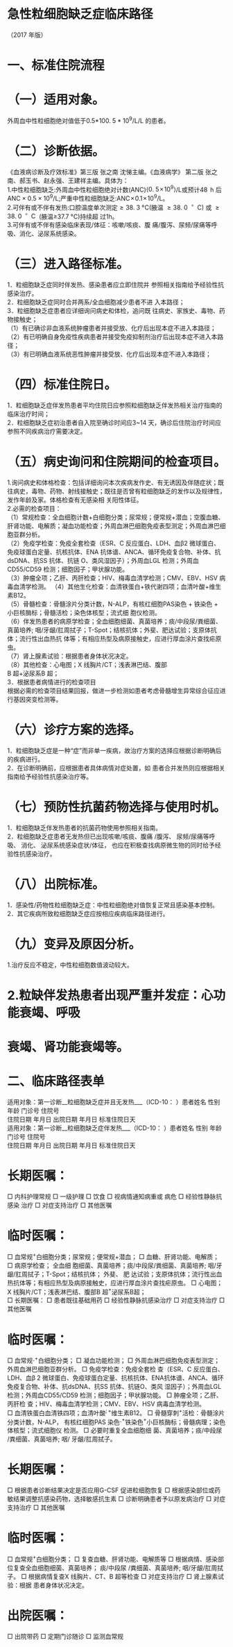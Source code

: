 # 急性粒细胞缺乏症临床路径  
（2017 年版）  
# 一、标准住院流程  
# （一）适用对象。  
外周血中性粒细胞绝对值低于0.5\*10$0.\;5{*}10^{9}/\mathrm{L}$/L 的患者。  
# （二）诊断依据。  
《血液病诊断及疗效标准》第三版  张之南 沈悌主编。《血液病学》 第二版 张之南、郝玉书、赵永强、王建祥主编。具体为：  
1.中性粒细胞缺乏:外周血中性粒细胞绝对计数(ANC)$\langle0.\;5\!\times\!10^{9}\rangle$/L或预计$48\,\mathrm{~h~}$后$\mathrm{ANC}{\times}0.5{\times}10^{9}/\mathrm{L}$;严重中性粒细胞缺乏:$\mathrm{ANC}\!\times\!0.1\!\times\!10^{9}/\mathrm{L}$。  
2.可伴有或不伴有发热:口腔温度单次测定${\geqslant}38.\;3$ °C(腋温 ${\geqslant}38.\;0\;\mathrm{~}^{\circ}\;\mathrm{~C)}$ 或 ${\geqslant}38.\;0\;\;^{\circ}\;\mathrm{~C~}$ (腋温≥37.7 °C)持续超 过1h。  
3.可伴有或不伴有感染临床表现/体征：咳嗽/咳痰、腹 痛/腹泻、尿频/尿痛等呼吸、消化、泌尿系统感染。  
# （三）进入路径标准。  
1．粒细胞缺乏症同时伴发热、感染患者应立即住院并 参照相关指南给予经验性抗感染治疗。  
2．粒细胞缺乏症同时合并两系/全血细胞减少患者不进 入本路径；  
3．粒细胞缺乏症患者应详细询问病史和体检，追问既 往病史、家族史、毒物、药物接触史；  
（1）有已确诊非血液系统肿瘤患者并接受放、化疗后出现本症不进入本路径；  
（2）有已明确自身免疫性疾病患者并接受免疫抑制剂治疗后出现本症不进入本路径；  
（3）有已明确血液系统恶性肿瘤并接受放、化疗后出现本症不进入本路径；  
# （四）标准住院日。  
1．粒细胞缺乏症伴发热患者平均住院日应参照粒细胞缺乏伴发热相关治疗指南的临床治疗时间；  
2．粒细胞缺乏症初治患者自入院至确诊时间应3\~14 天，确诊后住院治疗时间应参照不同疾病治疗需要决定。  
# （五）病史询问和住院期间的检查项目。  
1.询问病史和体格检查：包括详细询问本次疾病发作史、有无诱因及伴随症状；既往病史，毒物、药物、射线接触史；既往是否曾有粒细胞缺乏的发作以及规律性，发作年龄及家。体格检查有无感染相 关阳性体征。  
2.必需的检查项目：  
（1）常规检查：全血细胞计数$+$白细胞分类；尿常规；便常规$+$潜血；空腹血糖、肝肾功能、电解质；凝血功能检查；外周血淋巴细胞免疫表型测定；外周血淋巴细胞亚群分析。  
（2）免疫学检查：免疫全套检查（ESR、C 反应蛋白、LDH、血β2 微球蛋白、免疫球蛋白定量、抗核抗体、ENA 抗体谱、ANCA、循环免疫复合物、补体、抗dsDNA、抗SS 抗体、抗链 O、类风湿因子）；外周血LGL 检测；外周血CD55/CD59 检测；细胞因子；甲状腺功能。  
（3）肿瘤全项；乙肝、丙肝检查；HIV、梅毒血清学检测；CMV、EBV、HSV 病毒血清学检测。 （4）其他生化检查：血清铁蛋白+铁代谢四项；血清叶酸$+$维生素B12。  
（5）骨髓检查：骨髓涂片分类计数，N-ALP，有核红细胞PAS染色 $+$ 铁染色 $+$ 小巨核酶标；骨髓活检；染色体核型；流式细 胞仪检测。  
（6）伴发热患者的病原学检查；全血细胞细菌、真菌培养；痰/中段尿/粪细菌、真菌培养; 咽/牙龈/肛周拭子；T-Spot；结核抗体；外斐、肥达试验；支原体抗体；流行性出血热抗 体等；有相应热型及病原接触史，应进行厚血涂片查找疟原虫。  
（7）肾上腺素试验：根据患者身体状况决定。  
（8）其他检查：心电图；X 线胸片/CT；浅表淋巴结、腹部  
B 超+泌尿系B 超；  
3．根据患者病情进行的检查项目  
根据必需的检查项目结果回报，做进一步检测如患者考虑骨髓增生异常综合征应进行基因突变检测等。  
# （六）诊疗方案的选择。  
1．粒细胞缺乏症是一种“症”而非单一疾病，故治疗方案的选择应根据诊断明确后的疾病进行。  
2．在诊断明确前，应根据患者具体病情对症处置，如 患者合并发热则应根据相关指南给予经验性抗感染治疗等。  
# （七）预防性抗菌药物选择与使用时机。  
1．粒细胞缺乏伴发热患者的抗菌药物使用参照相关指南。  
2．粒细胞缺乏症患者无发热但已出现咳嗽/咳痰、腹痛 /腹泻、 尿频/尿痛等呼吸、 消化、 泌尿系统感染症状/体征， 也应在积极查找病原微生物的同时给予经验性抗感染治疗。  
# （八）出院标准。  
1．感染性/药物性粒细胞缺乏症：中性粒细胞绝对值恢复正常且感染基本控制。  
2．其它疾病所致粒细胞缺乏症应按相应疾病临床路径进行。  
# （九）变异及原因分析。  
1.治疗反应不稳定，中性粒细胞数值波动较大。  
# 2.粒缺伴发热患者出现严重并发症：心功能衰竭、呼吸  
# 衰竭、肾功能衰竭等。  
# 二、临床路径表单  
适用对象：第一诊断__粒细胞缺乏症并且无发热___（ICD-10：      ）患者姓名  性别  年龄  门诊号  住院号  
住院日期  年月日   出院日期  年月日  标准住院日天  
适用对象：第一诊断__粒细胞缺乏症伴发热___（ICD-10：      ）患者姓名   性别  年龄  门诊号   住院号  
住院日期  年月日   出院日期  年月日  标准住院日天  
# 长期医嘱：  
□ 内科护理常规 
□ 一级护理 
□ 饮食 
□ 视病情通知病重或 病危 
 □ 经验性静脉抗感染 治疗 
 □ 对症支持治疗 
□ 其他医嘱  
# 临时医嘱：  
□ 血常规$^+$白细胞分类；尿常规；便常规+潜血； 
□ 血糖、肝肾功能、电解质； 
□ 病原学检查； 全血细 胞细菌、真菌培养；痰/中段尿/粪细菌、真菌培养; 咽/牙龈/肛周拭子；T-Spot；结核抗体； 外斐、 肥 达试验；支原体抗体；流行性出血热抗体等；有相应热型及病原接触史，应进行厚血涂片查找疟原虫。 
□ 心电图；X 线胸片/CT；浅表淋巴结、腹部B 超$^+$泌尿系B超；  
□ 长期医嘱： 
□ 患者既往基础用药 
□ 经验性静脉抗感染治疗 
 □ 对症支持治疗 
□ 其他医嘱  
# 临时医嘱：  
□ 血常规$\cdot^{+}$白细胞分类； 
□ 凝血功能检测； 
□ 外周血淋巴细胞免疫表型测定；外周血淋巴细胞亚群分析。 
□ 免疫学检查：免疫全套检 查（ESR、C 反应蛋白、LDH、血$\upbeta\;2$ 微球蛋白、免疫球蛋白定量、抗核抗体、ENA抗体谱、ANCA、循环免疫复合物、补体、抗dsDNA、抗SS 抗体、抗链O、类风 湿因子）；外周血LGL检测；外周血CD55/CD59 检测；细胞因子；甲状腺功能。 
□ 肿瘤全项；乙肝、丙肝检 查；HIV、梅毒血清学检测；CMV、EBV、HSV 病毒血清学检测。  
□ 血清铁蛋白血清铁四项；血清叶酸$^{;+}$维生素B12。 
□ 骨髓穿刺$^+$活检：骨髓涂片分类计数，N-ALP， 有核红细胞PAS 染色$\cdot^{+}$铁染色$^+$小巨核酶标；骨髓病理；染色体核型；流式细胞仪 检测。 
□ 必要时重复全血细胞细 菌、真菌培养；痰/中段尿 /粪细菌、真菌培养; 咽/ 牙龈/肛周拭子。  
# 长期医嘱：  
□ 根据患者诊断结果决定是否应用G-CSF 促进粒细胞恢复 
 □ 根据感染部位或药敏结果调整抗感染药物，选择敏感抗生素 
□ 诊断明确患者予以原发病治疗 
□ 对症支持治疗 
□ 其他医嘱  
# 临时医嘱：  
□ 血常规$^+$白细胞分类；
□ 复查血糖、肝肾功能、电解质等 
□ 根据病情、感染部位复查全血细胞细菌、真菌培养； 痰/中段尿 /粪细菌、真菌培养;  咽/牙龈/肛周拭子。 
□ 根据病情复查X 线胸片、CT、B 超等检查 
□ 对症支持治疗 
□ 肾上腺素试验：根据 患者身体状况决定。  
# 出院医嘱：  
□ 出院带药 
□ 定期门诊随诊 
□ 监测血常规  
